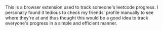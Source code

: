 This is a browser extension used to track someone's leetcode progress. I personally found it tedious to check my friends' profile manually to see where they're at and thus thought this would be a good idea to track everyone's progress in a simple and efficient manner.
